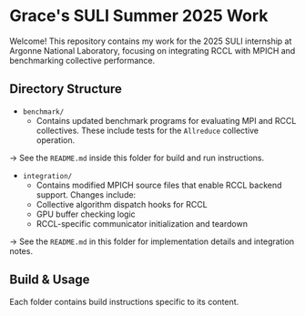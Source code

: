 # Grace's SULI Summer 2025 Work

Welcome! This repository contains my work for the 2025 SULI internship at Argonne National Laboratory, focusing on integrating RCCL with MPICH and benchmarking collective performance.

## Directory Structure

- `benchmark/`  
  - Contains updated benchmark programs for evaluating MPI and RCCL collectives. These include tests for the `Allreduce` collective operation.  
  
→ See the `README.md` inside this folder for build and run instructions.

- `integration/`  
  - Contains modified MPICH source files that enable RCCL backend support. Changes include:
  - Collective algorithm dispatch hooks for RCCL
  - GPU buffer checking logic
  - RCCL-specific communicator initialization and teardown  

→ See the `README.md` in this folder for implementation details and integration notes.


## Build & Usage

Each folder contains build instructions specific to its content.
